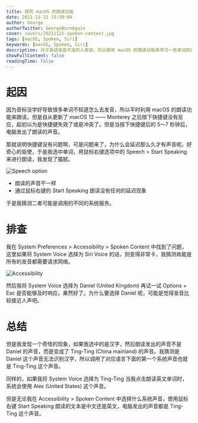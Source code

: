 ```yaml
---
title: 探究 macOS 的朗读功能
date: 2021-11-21 15:39:09
author: George
authorTwitter: GeorgeBornAgain 
cover: covers/20211121-spoken-content.jpg
tags: [macOS, Spoken, Siri]
keywords: [macOS, Spoken, Siri]
description: 对于英语发音不准的人来说，可以使用 macOS 的朗读功能来学习一些单词的发言，但是最近发现使用快捷键 Options + Esc 来朗读所选单词后，需要等待很久才能听到朗读内容。
showFullContent: false
readingTime: false
---
```


# 起因

因为音标没学好导致很多单词不知道怎么去发音，所以平时利用 macOS 的朗读功能来跟读。但是自从更新了 macOS 12 —— Monterey 之后按下快捷键没有反应，起初以为是快捷键失效了或是冲突了。但是当按下快捷键后的 5～7 秒钟后，电脑发出了朗读的声音。

那就说明快捷键没有问题啊，可是问题来了，为什么会延迟那么久才有声音呢。好奇心的驱使，于是我选中单词，用鼠标右键选项中的 Speech > Start Speaking 来进行朗读，我发现了猫腻。

![Speech option](/article/20211121-options-speech.png)

* 朗读的声音不一样
* 通过鼠标右键的 Start Speaking 朗读没有任何的延迟现象

于是我猜测二者可能是调用的不同的系统服务。

# 排查

我在 System Preferences > Accessibility > Spoken Content 中找到了问题，这里如果将 System Voice 选择为 Siri Voice 的话，则变得非常卡，我猜测肯能是所有的发音都需要请求网络。

![Accessibility](/article/20211121-system-accessibility.png)

然后我将 System Voice 选择为 Daniel (United Kingdom) 再试一试 Options + Esc 是否能够及时响应，果然好了。为什么要选择 Daniel 呢，可能是觉得发音比较接近人声吧。

# 总结

但是我发现一个奇怪的现象，如果我选中的是汉字，然后朗读发出的声音不是 Daniel 的声音，而是变成了 Ting-Ting (China mainland) 的声音。我猜测是 Daniel 这个声音无法识别汉字，所以调用了对应语言下面的第一个系统声音也就是 Ting-Ting 这个声音。

同样的，如果我将 System Voice 选择为 Ting-Ting 当我点击朗读英文单词时，系统会使用 Alex (United States) 这个声音。

但是无论我在 Accessibility > Spoken Content 中选择什么系统声音，使用鼠标右键 Start Speaking 朗读的文本是中文还是英文，电脑发出的声音都是 Ting-Ting 这个声音。
